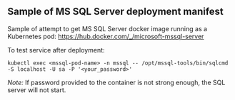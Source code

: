 ## Sample of MS SQL Server deployment manifest

Sample of attempt to get MS SQL Server docker image running as a Kubernetes pod: https://hub.docker.com/_/microsoft-mssql-server

To test service after deployment:

`kubectl exec <mssql-pod-name> -n mssql -- /opt/mssql-tools/bin/sqlcmd -S localhost -U sa -P '<your_password>'`

*Note:* If password provided to the container is not strong enough, the SQL server will not start.
